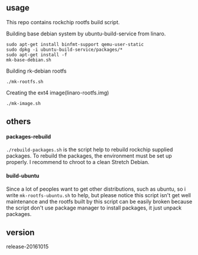 ## usage
This repo contains rockchip rootfs build script.

Building base debian system by ubuntu-build-service from linaro.
	
	sudo apt-get install binfmt-support qemu-user-static
	sudo dpkg -i ubuntu-build-service/packages/*
	sudo apt-get install -f
	mk-base-debian.sh

Building rk-debian rootfs

	./mk-rootfs.sh

Creating the ext4 image(linaro-rootfs.img)

	./mk-image.sh


## others

#### packages-rebuild
`./rebuild-packages.sh` is the script help to rebuild rockchip supplied packages.
To rebuild the packages, the environment must be set up properly.
I recommend to chroot to a clean Stretch Debian.

#### build-ubuntu

Since a lot of peoples want to get other distributions, such as ubuntu, so i write `mk-rootfs-ubuntu.sh` to help, but please notice this script isn't get well maintenance and the rootfs built by this script can be easily broken because the script don't use package manager to install packages, it just unpack packages.


## version
release-20161015